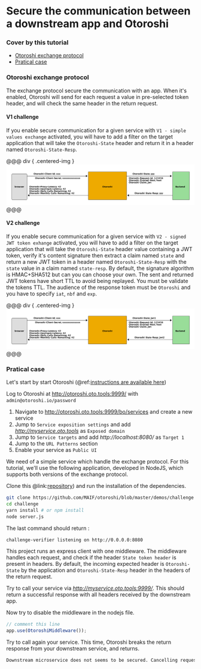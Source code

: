 # Secure the communication between a downstream app and Otoroshi

### Cover by this tutorial
- [Otoroshi exchange protocol](#otoroshi-exchange-protocol)
- [Pratical case](#pratical-case)

### Otoroshi exchange protocol

The exchange protocol secure the communication with an app. When it's enabled, Otoroshi will send for each request a value in pre-selected token header, and will check the same header in the return request.

#### V1 challenge

If you enable secure communication for a given service with `V1 - simple values exchange` activated, you will have to add a filter on the target application that will take the `Otoroshi-State` header and return it in a header named `Otoroshi-State-Resp`. 

@@@ div { .centered-img }
<img src="../imgs/exchange.png" />
@@@

#### V2 challenge

If you enable secure communication for a given service with `V2 - signed JWT token exhange` activated, you will have to add a filter on the target application that will take the `Otoroshi-State` header value containing a JWT token, verify it's content signature then extract a claim named `state` and return a new JWT token in a header named `Otoroshi-State-Resp` with the `state` value in a claim named `state-resp`. By default, the signature algorithm is HMAC+SHA512 but can you can choose your own. The sent and returned JWT tokens have short TTL to avoid being replayed. You must be validate the tokens TTL. The audience of the response token must be `Otoroshi` and you have to specify `iat`, `nbf` and `exp`.

@@@ div { .centered-img }
<img src="../imgs/exchange-2.png" />
@@@

### Pratical case

Let's start by start Otoroshi (@ref:[instructions are available here](./secure-with-apikey.md#download-otoroshi))

Log to Otoroshi at http://otoroshi.oto.tools:9999/ with `admin@otoroshi.io/password`

1. Navigate to http://otoroshi.oto.tools:9999/bo/services and create a new service
2. Jump to `Service exposition settings` and add *http://myservice.oto.tools* as `Exposed domain`
3. Jump to `Service targets` and add *http://localhost:8080/* as `Target 1`
4. Jump to the `URL Patterns` section
5. Enable your service as `Public UI`

We need of a simple service which handle the exchange protocol. For this tutorial, we'll use the following application, developed in NodeJS, which supports both versions of the exchange protocol.

Clone this @link:[repository](https://github.com/MAIF/otoroshi/blob/master/demos/challenge)) and run the installation of the dependencies.

```sh
git clone https://github.com/MAIF/otoroshi/blob/master/demos/challenge
cd challenge
yarn install # or npm install
node server.js
```

The last command should return : 

```sh
challenge-verifier listening on http://0.0.0.0:8080
```

This project runs an express client with one middleware. The middleware handles each request, and check if the header `State token header` is present in headers. By default, the incoming expected header is `Otoroshi-State` by the application and `Otoroshi-State-Resp` header in the headers of the return request. 

Try to call your service via *http://myservice.oto.tools:9999/*. This should return a successful response with all headers received by the downstream app. 

Now try to disable the middleware in the nodejs file. 

```js
// comment this line 
app.use(OtoroshiMiddleware());
```

Try to call again your service. This time, Otoroshi breaks the return response from your downstream service, and returns.

```sh
Downstream microservice does not seems to be secured. Cancelling request !
```